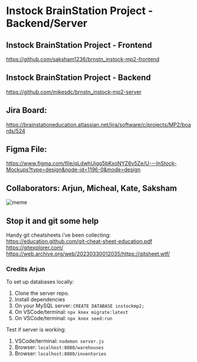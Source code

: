 # Instock BrainStation Project - Backend/Server

## Instock BrainStation Project - Frontend
https://github.com/saksham1236/brnstn_instock-mp2-frontend

## Instock BrainStation Project - Backend
https://github.com/mikesdc/brnstn_instock-mp2-server

## Jira Board:
https://brainstationeducation.atlassian.net/jira/software/c/projects/MP2/boards/524

## Figma File:
https://www.figma.com/file/qLdwhUjqq5bKxoNYZ6v5Ze/U---InStock-Mockups?type=design&node-id=1196-0&mode=design


## Collaborators: Arjun, Micheal, Kate, Saksham

<img src = "https://seranking.com/blog/wp-content/uploads/2021/01/404_01-min.jpg" alt = "meme">

## Stop it and git some help

Handy git cheatsheets i’ve been collecting:
https://education.github.com/git-cheat-sheet-education.pdf
https://gitexplorer.com/
https://web.archive.org/web/20230330012035/https://gitsheet.wtf/

### Credits Arjun

To set up databases locally:
1. Clone the server repo.
2. Install dependencies
3. On your MySQL server: `CREATE DATABASE instockmp2;`
4. On VSCode/terminal: `npx knex migrate:latest`
5. On VSCode/terminal: `npx knex seed:run`

Test if server is working:
1. VSCode/terminal: `nodemon server.js`
2. Browser: `localhost:8080/warehouses`
3. Browser: `localhost:8080/inventories`
